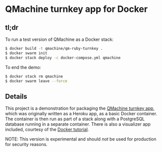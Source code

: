 QMachine turnkey app for Docker
===============================

tl;dr
-----

To run a test version of QMachine as a Docker stack:

```bash
$ docker build -t qmachine/qm-ruby-turnkey .
$ docker swarm init
$ docker stack deploy -c docker-compose.yml qmachine
```

To end the demo:

```bash
$ docker stack rm qmachine
$ docker swarm leave --force
```


Details
-------

This project is a demonstration for packaging the
[QMachine turnkey app](https://github.com/qmachine/qm-ruby-turnkey), which was
originally written as a Heroku app, as a basic Docker container. The container
is then run as part of a stack along with a PostgreSQL database running in a
separate container. There is also a visualizer app included, courtesy of the
[Docker tutorial](https://docs.docker.com/get-started/part5/).


NOTE: This version is experimental and should *not* be used for production for
security reasons.

